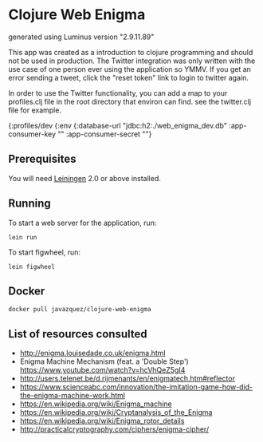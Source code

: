 # Clojure Web Enigma

generated using Luminus version "2.9.11.89"

This app was created as a introduction to clojure programming and should not be used in production. The Twitter integration was only written with the use case of one person ever using the application so YMMV. If you get an error sending a tweet, click the "reset token" link to login to twitter again.

In order to use the Twitter functionality, you can add a map to your profiles.clj file in the root directory that environ can find. see the twitter.clj file for example.  

{:profiles/dev  {:env {:database-url "jdbc:h2:./web_enigma_dev.db"
                       :app-consumer-key "<enter key here>"
                       :app-consumer-secret "<enter secret here>"}
             
## Prerequisites

You will need [Leiningen][1] 2.0 or above installed.

[1]: https://github.com/technomancy/leiningen

## Running

To start a web server for the application, run:

    lein run 


To start figwheel, run:

    lein figwheel

## Docker 

    docker pull javazquez/clojure-web-enigma

## List of resources consulted

- http://enigma.louisedade.co.uk/enigma.html
- Enigma Machine Mechanism (feat. a 'Double Step')  https://www.youtube.com/watch?v=hcVhQeZ5gI4
- http://users.telenet.be/d.rijmenants/en/enigmatech.htm#reflector
- https://www.scienceabc.com/innovation/the-imitation-game-how-did-the-enigma-machine-work.html
- https://en.wikipedia.org/wiki/Enigma_machine
- https://en.wikipedia.org/wiki/Cryptanalysis_of_the_Enigma
- https://en.wikipedia.org/wiki/Enigma_rotor_details
- http://practicalcryptography.com/ciphers/enigma-cipher/






